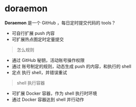 
# doraemon 

**Doraemon** 是一个 GitHub ，每日定时提交代码的 tools？

- 可自行扩展 push 内容
- 可扩展热点图定时定量提交


> 怎么规则

- 通过 GitHub 秘钥，活动账号操作权限
- 通过 账号制定的规则，动态生成 push 的内容，和执行的 shell
- 定点 执行 shell，并错误重试

> shell 执行容器

- 可扩展 Docker 容器，作为 shell 执行时环境
- 通过 Docker 容器达到 shell 并行动作



